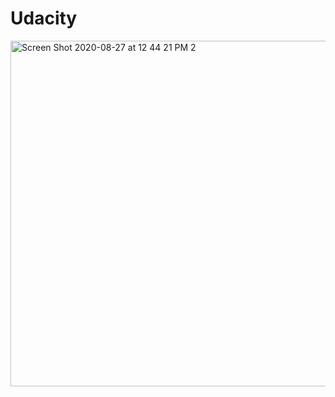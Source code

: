 # Udacity


<img width="553" alt="Screen Shot 2020-08-27 at 12 44 21 PM 2" src="https://user-images.githubusercontent.com/63469819/91434814-a8d39180-e865-11ea-99f8-88edbbae2b34.png">

